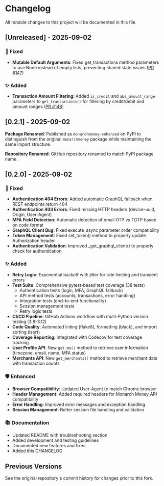 # Changelog

All notable changes to this project will be documented in this file.

## [Unreleased] - 2025-09-02

### 🔧 Fixed
- **Mutable Default Arguments**: Fixed get_transactions method parameters to use None instead of empty lists, preventing shared state issues ([PR #147](https://github.com/hammem/monarchmoney/pull/147))

### ✨ Added  
- **Transaction Amount Filtering**: Added `is_credit` and `abs_amount_range` parameters to `get_transactions()` for filtering by credit/debit and amount ranges ([PR #148](https://github.com/hammem/monarchmoney/pull/148))

## [0.2.1] - 2025-09-02

**Package Renamed**: Published as `monarchmoney-enhanced` on PyPI to distinguish from the original `monarchmoney` package while maintaining the same import structure.

**Repository Renamed**: GitHub repository renamed to match PyPI package name.

## [0.2.0] - 2025-09-02

### 🔧 Fixed
- **Authentication 404 Errors**: Added automatic GraphQL fallback when REST endpoints return 404
- **Authentication 403 Errors**: Fixed missing HTTP headers (device-uuid, Origin, User-Agent)
- **MFA Field Detection**: Automatic detection of email OTP vs TOTP based on code format
- **GraphQL Client Bug**: Fixed execute_async parameter order compatibility
- **Token Management**: Fixed set_token() method to properly update Authorization header
- **Authentication Validation**: Improved _get_graphql_client() to properly check for authentication

### ✨ Added
- **Retry Logic**: Exponential backoff with jitter for rate limiting and transient errors
- **Test Suite**: Comprehensive pytest-based test coverage (38 tests)
  - Authentication tests (login, MFA, GraphQL fallback)
  - API method tests (accounts, transactions, error handling)
  - Integration tests (end-to-end functionality)
  - Session management tests
  - Retry logic tests
- **CI/CD Pipeline**: GitHub Actions workflow with multi-Python version testing (3.8-3.12)
- **Code Quality**: Automated linting (flake8), formatting (black), and import sorting (isort)
- **Coverage Reporting**: Integrated with Codecov for test coverage tracking
- **User Profile API**: New `get_me()` method to retrieve user information (timezone, email, name, MFA status)
- **Merchants API**: New `get_merchants()` method to retrieve merchant data with transaction counts

### 🛡️ Enhanced
- **Browser Compatibility**: Updated User-Agent to match Chrome browser
- **Header Management**: Added required headers for Monarch Money API compatibility
- **Error Handling**: Improved error messages and exception handling
- **Session Management**: Better session file handling and validation

### 📚 Documentation
- Updated README with troubleshooting section
- Added development and testing guidelines
- Documented new features and fixes
- Added this CHANGELOG

## Previous Versions

See the original repository's commit history for changes prior to this fork.